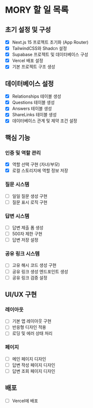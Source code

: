 # MORY 할 일 목록

## 초기 설정 및 구성
- [x] Next.js 15 프로젝트 초기화 (App Router)
- [x] TailwindCSS와 Shadcn 설정
- [x] Supabase 프로젝트 및 데이터베이스 구성
- [x] Vercel 배포 설정
- [x] 기본 프로젝트 구조 생성

## 데이터베이스 설정
- [x] Relationships 테이블 생성
- [x] Questions 테이블 생성
- [x] Answers 테이블 생성
- [x] ShareLinks 테이블 생성
- [x] 데이터베이스 관계 및 제약 조건 설정

## 핵심 기능
### 인증 및 역할 관리
- [x] 역할 선택 구현 (자녀/부모)
- [x] 로컬 스토리지에 역할 정보 저장

### 질문 시스템
- [ ] 일일 질문 생성 구현
- [ ] 질문 표시 로직 구현

### 답변 시스템
- [ ] 답변 제출 폼 생성
- [ ] 500자 제한 구현
- [ ] 답변 저장 설정

### 공유 링크 시스템
- [ ] 고유 해시 코드 생성 구현
- [ ] 공유 링크 생성 엔드포인트 생성
- [ ] 공유 링크 검증 설정

## UI/UX 구현
### 레이아웃
- [ ] 기본 앱 레이아웃 구현
- [ ] 반응형 디자인 적용
- [ ] 로딩 및 에러 상태 처리

### 페이지
- [ ] 메인 페이지 디자인
- [ ] 답변 작성 페이지 디자인
- [ ] 답변 조회 페이지 디자인

## 배포
- [ ] Vercel에 배포 
